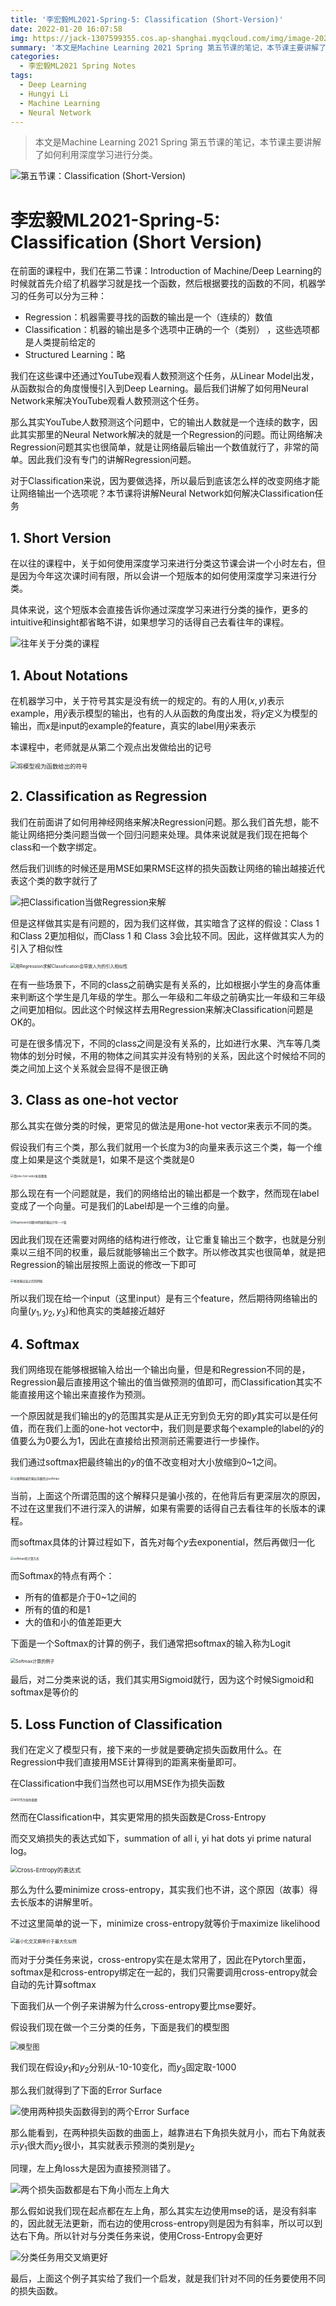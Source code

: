 ```yaml
---
title: '李宏毅ML2021-Spring-5: Classification (Short-Version)'
date: 2022-01-20 16:07:58
img: https://jack-1307599355.cos.ap-shanghai.myqcloud.com/img/image-20220120191508348.png
summary: '本文是Machine Learning 2021 Spring 第五节课的笔记，本节课主要讲解了如何利用深度学习进行分类。'
categories:
  - 李宏毅ML2021 Spring Notes
tags:
  - Deep Learning
  - Hungyi Li
  - Machine Learning
  - Neural Network
---
```


> 本文是Machine Learning 2021 Spring 第五节课的笔记，本节课主要讲解了如何利用深度学习进行分类。

<img src="https://jack-1307599355.cos.ap-shanghai.myqcloud.com/img/image-20220120191508348.png" alt="第五节课：Classification (Short-Version)"  />







# 李宏毅ML2021-Spring-5: Classification (Short Version)

在前面的课程中，我们在第二节课：Introduction of Machine/Deep Learning的时候就首先介绍了机器学习就是找一个函数，然后根据要找的函数的不同，机器学习的任务可以分为三种：

- Regression：机器需要寻找的函数的输出是一个（连续的）数值
- Classification：机器的输出是多个选项中正确的一个（类别） ，这些选项都是人类提前给定的
- Structured Learning：略

我们在这些课中还通过YouTube观看人数预测这个任务，从Linear Model出发，从函数拟合的角度慢慢引入到Deep Learning。最后我们讲解了如何用Neural Network来解决YouTube观看人数预测这个任务。

那么其实YouTube人数预测这个问题中，它的输出人数就是一个连续的数字，因此其实那里的Neural Network解决的就是一个Regression的问题。而让网络解决Regression问题其实也很简单，就是让网络最后输出一个数值就行了，非常的简单。因此我们没有专门的讲解Regression问题。



对于Classification来说，因为要做选择，所以最后到底该怎么样的改变网络才能让网络输出一个选项呢？本节课将讲解Neural Network如何解决Classification任务







## 1. Short Version

在以往的课程中，关于如何使用深度学习来进行分类这节课会讲一个小时左右，但是因为今年这次课时间有限，所以会讲一个短版本的如何使用深度学习来进行分类。

具体来说，这个短版本会直接告诉你通过深度学习来进行分类的操作，更多的intuitive和insight都省略不讲，如果想学习的话得自己去看往年的课程。

![往年关于分类的课程](https://jack-1307599355.cos.ap-shanghai.myqcloud.com/img/image-20220120161348086.png)









## 1. About Notations

在机器学习中，关于符号其实是没有统一的规定的。有的人用$(x,y)$表示example，用$\hat y$表示模型的输出，也有的人从函数的角度出发，将$y$定义为模型的输出，而$x$是input的example的feature，真实的label用$\hat y$来表示

本课程中，老师就是从第二个观点出发做给出的记号

<img src="https://jack-1307599355.cos.ap-shanghai.myqcloud.com/img/image-20220120162110511.png" alt="将模型视为函数给出的符号" style="zoom: 67%;" />







## 2. Classification as Regression

我们在前面讲了如何用神经网络来解决Regression问题。那么我们首先想，能不能让网络把分类问题当做一个回归问题来处理。具体来说就是我们现在把每个class和一个数字绑定。

然后我们训练的时候还是用MSE如果RMSE这样的损失函数让网络的输出越接近代表这个类的数字就行了

![把Classification当做Regression来解](https://jack-1307599355.cos.ap-shanghai.myqcloud.com/img/image-20220120164147826.png)

但是这样做其实是有问题的，因为我们这样做，其实暗含了这样的假设：Class 1和Class 2更加相似，而Class 1 和 Class 3会比较不同。因此，这样做其实人为的引入了相似性

<img src="https://jack-1307599355.cos.ap-shanghai.myqcloud.com/img/image-20220120164944398.png" alt="用Regression求解Classification会导致人为的引入相似性" style="zoom: 50%;" />



在有一些场景下，不同的class之前确实是有关系的，比如根据小学生的身高体重来判断这个学生是几年级的学生。那么一年级和二年级之前确实比一年级和三年级之间更加相似。因此这个时候这样去用Regression来解决Classification问题是OK的。

可是在很多情况下，不同的class之间是没有关系的，比如进行水果、汽车等几类物体的划分时候，不用的物体之间其实并没有特别的关系，因此这个时候给不同的类之间加上这个关系就会显得不是很正确





## 3. Class as one-hot vector

那么其实在做分类的时候，更常见的做法是用one-hot vector来表示不同的类。

假设我们有三个类，那么我们就用一个长度为3的向量来表示这三个类，每一个维度上如果是这个类就是1，如果不是这个类就是0

<img src="https://jack-1307599355.cos.ap-shanghai.myqcloud.com/img/image-20220120170058108.png" alt="用one-hot vetor来处理类" style="zoom: 33%;" />

那么现在有一个问题就是，我们的网络给出的输出都是一个数字，然而现在label变成了一个向量。可是我们的Label却是一个三维的向量。

<img src="https://jack-1307599355.cos.ap-shanghai.myqcloud.com/img/image-20220120170428489.png" alt="Regression问题中网络的输出只有一个值" style="zoom: 33%;" />

因此我们现在还需要对网络的结构进行修改，让它重复输出三个数字，也就是分别乘以三组不同的权重，最后就能够输出三个数字。所以修改其实也很简单，就是把Regression的输出层按照上面说的修改一下即可

<img src="https://jack-1307599355.cos.ap-shanghai.myqcloud.com/img/image-20220120170833665.png" alt="修改输出层之后的网络" style="zoom: 33%;" />

所以我们现在给一个input（这里input）是有三个feature，然后期待网络输出的向量$(y_1,y_2,y_3)$和他真实的类越接近越好





## 4. Softmax

我们网络现在能够根据输入给出一个输出向量，但是和Regression不同的是，Regression最后直接用这个输出的值当做预测的值即可，而Classification其实不能直接用这个输出来直接作为预测。

一个原因就是我们输出的y的范围其实是从正无穷到负无穷的即$y$其实可以是任何值，而在我们上面的one-hot vector中，我们则是要求每个example的label的$\hat y$的值要么为0要么为1，因此在直接给出预测前还需要进行一步操作。

我们通过softmax把最终输出的$y$的值不改变相对大小放缩到0~1之间。

<img src="https://jack-1307599355.cos.ap-shanghai.myqcloud.com/img/image-20220120171702797.png" alt="分类网络最后输出前要经过softmax" style="zoom: 33%;" />

当前，上面这个所谓范围的这个解释只是骗小孩的，在他背后有更深层次的原因，不过在这里我们不进行深入的讲解，如果有需要的话得自己去看往年的长版本的课程。

而softmax具体的计算过程如下，首先对每个$y$去exponential，然后再做归一化

<img src="https://jack-1307599355.cos.ap-shanghai.myqcloud.com/img/image-20220120172720279.png" alt="softmax的计算方式" style="zoom: 33%;" />

而Softmax的特点有两个：

- 所有的值都是介于0~1之间的
- 所有的值的和是1
- 大的值和小的值差距更大

下面是一个Softmax的计算的例子，我们通常把softmax的输入称为Logit

<img src="https://jack-1307599355.cos.ap-shanghai.myqcloud.com/img/image-20220120173558296.png" alt="Softmax计算的例子" style="zoom:50%;" />



最后，对二分类来说的话，我们其实用Sigmoid就行，因为这个时候Sigmoid和softmax是等价的





## 5. Loss Function of Classification

我们在定义了模型只有，接下来的一步就是要确定损失函数用什么。在Regression中我们直接用MSE计算得到的距离来衡量即可。

在Classification中我们当然也可以用MSE作为损失函数

<img src="https://jack-1307599355.cos.ap-shanghai.myqcloud.com/img/image-20220120174313179.png" alt="MSE作为损失函数" style="zoom: 33%;" />

然而在Classification中，其实更常用的损失函数是Cross-Entropy

而交叉熵损失的表达式如下，summation of all i, yi hat dots yi prime natural log。

<img src="https://jack-1307599355.cos.ap-shanghai.myqcloud.com/img/image-20220120174537961.png" alt="Cross-Entropy的表达式" style="zoom: 67%;" />

那么为什么要minimize cross-entropy，其实我们也不讲，这个原因（故事）得去长版本的讲解里听。

不过这里简单的说一下，minimize cross-entropy就等价于maximize likelihood

<img src="https://jack-1307599355.cos.ap-shanghai.myqcloud.com/img/image-20220120175031908.png" alt="最小化交叉熵等价于最大化似然" style="zoom:50%;" />



而对于分类任务来说，cross-entropy实在是太常用了，因此在Pytorch里面，softmax是和cross-entropy绑定在一起的，我们只需要调用cross-entropy就会自动的先计算softmax

下面我们从一个例子来讲解为什么cross-entropy要比mse要好。

假设我们现在做一个三分类的任务，下面是我们的模型图

<img src="https://jack-1307599355.cos.ap-shanghai.myqcloud.com/img/image-20220120175536438.png" alt="模型图" style="zoom: 80%;" />

我们现在假设$y_1$和$y_2$分别从-10-10变化，而$y_3$固定取-1000

那么我们就得到了下面的Error Surface

![使用两种损失函数得到的两个Error Surface](https://jack-1307599355.cos.ap-shanghai.myqcloud.com/img/image-20220120175813951.png)

那么能看到，在两种损失函数的曲面上，越靠进右下角损失就月小，而右下角就表示$y_1$很大而$y_2$很小，其实就表示预测的类别是$y_2$

同理，左上角loss大是因为直接预测错了。

![两个损失函数都是右下角小而左上角大](https://jack-1307599355.cos.ap-shanghai.myqcloud.com/img/image-20220120180324395.png)

那么假如说我们现在起点都在左上角，那么其实左边使用mse的话，是没有斜率的，因此就无法更新，而右边的使用cross-entropy则是因为有斜率，所以可以到达右下角。所以针对与分类任务来说，使用Cross-Entropy会更好

![分类任务用交叉熵更好](https://jack-1307599355.cos.ap-shanghai.myqcloud.com/img/image-20220120180530892.png)





最后，上面这个例子其实给了我们一个启发，就是我们针对不同的任务要使用不同的损失函数。
